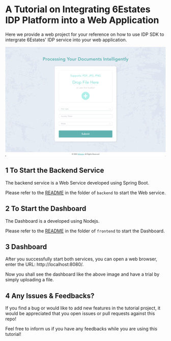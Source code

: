 #  A Tutorial on Integrating 6Estates IDP Platform into a Web Application

Here we provide a web project for your reference on how to use IDP SDK to intergrate 6Estates' IDP service into your web application.

![screenshot](./imgs/screenshot.png)

## 1 To Start the Backend Service 

The backend service is a Web Service developed using Spring Boot. 

Please refer to the [README](./backend/README.md) in the folder of `backend` to start the Web service. 

## 2 To Start the Dashboard

The Dashboard is a developed using Nodejs.

Please refer to the [README](./frontend/README.md) in the folder of `frontend` to start the Dashboard. 

## 3 Dashboard 

After you successfully start both services, you can open a web browser, enter the URL: http://localhost:8080/. 

Now you shall see the dashboard like the above image and have a trial by simply uploading a file.  

## 4 Any Issues & Feedbacks?

If you find a bug or would like to add new features in the tutorial project, it would be appreciated that you open issues or pull requests against this repo!

Feel free to inform us if you have any feedbacks while you are using this tutorial!  
